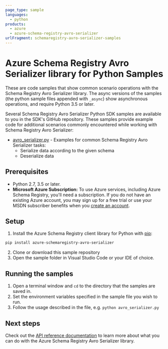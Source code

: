 ```yaml
---
page_type: sample
languages:
  - python
products:
  - azure
  - azure-schema-registry-avro-serializer
urlFragment: schemaregistry-avro-serializer-samples
---
```


# Azure Schema Registry Avro Serializer library for Python Samples

These are code samples that show common scenario operations with the Schema Registry Avro Serializer library.
The async versions of the samples (the python sample files appended with `_async`) show asynchronous operations, 
and require Python 3.5 or later.

Several Schema Registry Avro Serializer Python SDK samples are available to you in the SDK's GitHub repository. These samples provide example code for additional scenarios commonly encountered while working with Schema Registry Avro Serializer:

* [avro_serializer.py](./sync_samples/avro_serializer.py) - Examples for common Schema Registry Avro Serializer tasks:
    * Serialize data according to the given schema
    * Deserialize data

## Prerequisites
- Python 2.7, 3.5 or later.
- **Microsoft Azure Subscription:**  To use Azure services, including Azure Schema Registry, you'll need a subscription.
If you do not have an existing Azure account, you may sign up for a free trial or use your MSDN subscriber benefits when you [create an account](https://account.windowsazure.com/Home/Index).

## Setup

1. Install the Azure Schema Registry client library for Python with [pip](https://pypi.org/project/pip/):

```bash
pip install azure-schemaregistry-avro-serializer
```

2. Clone or download this sample repository
3. Open the sample folder in Visual Studio Code or your IDE of choice.

## Running the samples

1. Open a terminal window and `cd` to the directory that the samples are saved in.
2. Set the environment variables specified in the sample file you wish to run.
3. Follow the usage described in the file, e.g. `python avro_serializer.py`

## Next steps

Check out the [API reference documentation](https://azuresdkdocs.blob.core.windows.net/$web/python/azure-schemaregistry-avro-serializer/latest/index.html) to learn more about
what you can do with the Azure Schema Registry Avro Serializer library.
